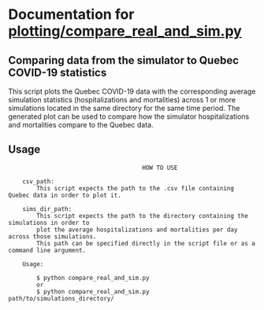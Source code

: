 # Documentation for [plotting/compare_real_and_sim.py](/src/covid19sim/plotting/compare_real_and_sim.py)

## Comparing data from the simulator to Quebec COVID-19 statistics

This script plots the Quebec COVID-19 data with the corresponding average simulation statistics (hospitalizations and mortalities) across 1 
or more simulations located in the same directory for the same time period.
The generated plot can be used to compare how the simulator hospitalizations and mortalities compare to the Quebec data.

## Usage
```
                                      HOW TO USE

    csv_path:
        This script expects the path to the .csv file containing Quebec data in order to plot it.

    sims_dir_path:
        This script expects the path to the directory containing the simulations in order to
        plot the average hospitalizations and mortalities per day across those simulations.
        This path can be specified directly in the script file or as a command line argument.

    Usage:

        $ python compare_real_and_sim.py
        or
        $ python compare_real_and_sim.py path/to/simulations_directory/
```